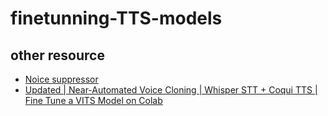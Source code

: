 # finetunning-TTS-models

## other resource

- [Noice suppressor](https://github.com/werman/noise-suppression-for-voice.git)
- [Updated | Near-Automated Voice Cloning | Whisper STT + Coqui TTS | Fine Tune a VITS Model on Colab](https://youtu.be/dfmlyXHQOwE)
